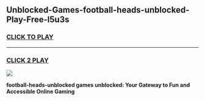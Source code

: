
## Unblocked-Games-football-heads-unblocked-Play-Free-l5u3s
<h3>
<a href="https://premium76.site?title=football-heads-unblocked&ref=21A">CLICK TO PLAY</a></h3>
<hr>

<h3>
<a href="https://premium76.site?title=football-heads-unblocked&ref=21A">CLICK 2 PLAY</a>
  
</h3>

<a href="https://premium76.site?title=football-heads-unblocked&ref=21A"><img src="https://clearcache.store/games.png"></a>


**football-heads-unblocked games unblocked: Your Gateway to Fun and Accessible Online Gaming**
